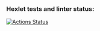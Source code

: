 ### Hexlet tests and linter status:
[![Actions Status](https://github.com/aranida14/frontend-project-11/actions/workflows/hexlet-check.yml/badge.svg)](https://github.com/aranida14/frontend-project-11/actions)
